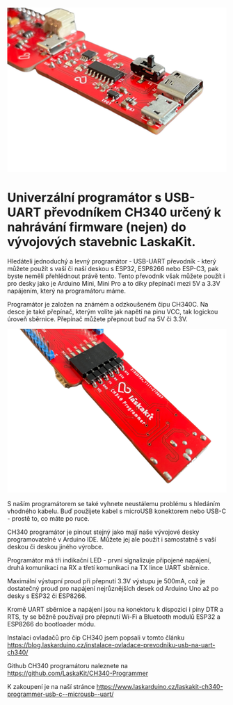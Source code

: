 ![CH340 programmer](https://github.com/LaskaKit/CH340-Programmer/blob/main/img/CH340_programmer1.jpg)

# Univerzální programátor s USB-UART převodníkem CH340 určený k nahrávání firmware (nejen) do vývojových stavebnic LaskaKit. 

Hledáteli jednoduchý a levný programátor - USB-UART převodník - který můžete použít s vaší či naší deskou s ESP32, ESP8266 nebo ESP-C3, pak byste neměli přehlédnout právě tento. Tento převodník však můžete použít i pro desky jako je Arduino Mini, Mini Pro a to díky přepínači mezi 5V a 3.3V napájením, který na programátoru máme.

Programátor je založen na známém a odzkoušeném čipu CH340C. Na desce je také přepínač, kterým volíte jak napětí na pinu VCC, tak logickou úroveň sběrnice. Přepínač můžete přepnout buď na 5V či 3.3V. 

![CH340 programmer](https://github.com/LaskaKit/CH340-Programmer/blob/main/img/CH340_programmer2.jpg)

S naším programátorem se také vyhnete neustálemu problému s hledáním vhodného kabelu. Buď použijete kabel s microUSB konektorem nebo USB-C - prostě to, co máte po ruce.

CH340 programátor je pinout stejný jako mají naše vývojové desky programovatelné v Arduino IDE. Můžete jej ale použít i samostatně s vaší deskou či deskou jiného výrobce. 

Programátor má tři indikační LED - první signalizuje připojené napájení, druhá komunikaci na RX a třetí komunikaci na TX lince UART sběrnice. 

Maximální výstupní proud při přepnutí 3.3V výstupu je 500mA, což je dostatečný proud pro napájení nejrůznějších desek od Arduino Uno až po desky s ESP32 či ESP8266.

Kromě UART sběrnice a napájení jsou na konektoru k dispozici i piny DTR a RTS, ty se běžně používají pro přepnutí Wi-Fi a Bluetooth modulů ESP32 a ESP8266 do bootloader módu.

Instalaci ovladačů pro čip CH340 jsem popsali v tomto článku https://blog.laskarduino.cz/instalace-ovladace-prevodniku-usb-na-uart-ch340/ 

Github CH340 programátoru naleznete na https://github.com/LaskaKit/CH340-Programmer

K zakoupení je na naší stránce https://www.laskarduino.cz/laskakit-ch340-programmer-usb-c--microusb--uart/ 
